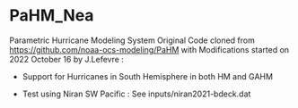 # PaHM_Nea
Parametric Hurricane Modeling System
Original Code cloned from https://github.com/noaa-ocs-modeling/PaHM
with Modifications started on 2022 October 16 by J.Lefevre :

- Support for Hurricanes in South Hemisphere in both HM and GAHM

- Test using Niran SW Pacific : See inputs/niran2021-bdeck.dat
